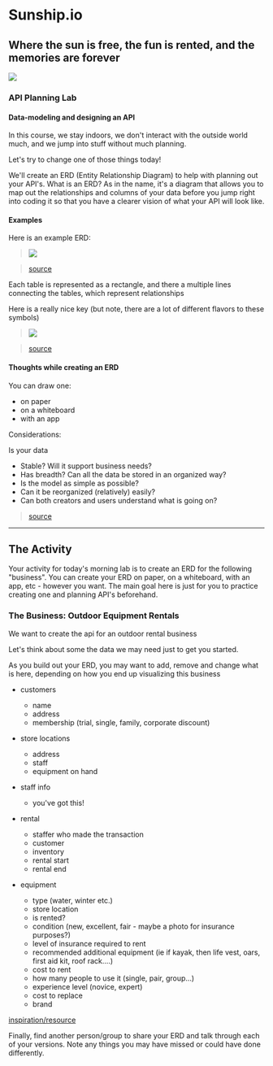 # Sunship.io
## Where the sun is free, the fun is rented, and the memories are forever

![](https://upload.wikimedia.org/wikipedia/commons/thumb/8/81/USRC_Salmon_P_Chase_-_LoC_4a25817u.jpg/440px-USRC_Salmon_P_Chase_-_LoC_4a25817u.jpg)

### API Planning Lab

#### Data-modeling and designing an API

In this course, we stay indoors, we don't interact with the outside world much, and we jump into stuff without much planning.

Let's try to change one of those things today!

We'll create an ERD (Entity Relationship Diagram) to help with planning out your API's. What is an ERD? As in the name, it's a diagram that allows you to map out the relationships and columns of your data before you jump right into coding it so that you have a clearer vision of what your API will look like.

#### Examples

Here is an example ERD: 

> ![](https://imgur.com/ur7JiYl.png)

> [source](https://www.researchgate.net/figure/EERD-of-Telemedicine-Web-Service_fig1_283635381)

Each table is represented as a rectangle, and there a multiple lines connecting the tables, which represent relationships

Here is a really nice key (but note, there are a lot of different flavors to these symbols)

> ![](https://cacoo.com/wp-app/uploads/2018/05/ER-notation-1.png)

> [source](https://cacoo.com/blog/er-diagrams-vs-eer-diagrams-whats-the-difference/)

#### Thoughts while creating an ERD

You can draw one:
- on paper
- on a whiteboard
- with an app

Considerations:

Is your data
- Stable? Will it support business needs?
- Has breadth? Can all the data be stored in an organized way?
- Is the model as simple as possible?
- Can it be reorganized (relatively) easily?
- Can both creators and users understand what is going on?

> [source](https://www.lucidchart.com/pages/enhanced-entity-relationship-diagram#section_2)

---

## The Activity 

Your activity for today's morning lab is to create an ERD for the following "business". You can create your ERD on paper, on a whiteboard, with an app, etc - however you want. The main goal here is just for you to practice creating one and planning API's beforehand. 

### The Business: Outdoor Equipment Rentals

We want to create the api for an outdoor rental business

Let's think about some the data we may need just to get you started.

As you build out your ERD, you may want to add, remove and change what is here, depending on how you end up visualizing this business

- customers
  - name
  - address
  - membership (trial, single, family, corporate discount)

- store locations
  - address
  - staff
  - equipment on hand

- staff info
  - you've got this!

-  rental
    - staffer who made the transaction
    - customer
    - inventory
    - rental start
    - rental end

- equipment
  - type (water, winter etc.)
  - store location
  - is rented?
  - condition (new, excellent, fair - maybe a photo for insurance purposes?)
  - level of insurance required to rent
  - recommended additional equipment (ie if kayak, then life vest, oars, first aid kit, roof rack....)
  - cost to rent
  - how many people to use it (single, pair, group...)
  - experience level (novice, expert)
  - cost to replace
  - brand


[inspiration/resource](https://www.visual-paradigm.com/guide/data-modeling/what-is-entity-relationship-diagram/)


Finally, find another person/group to share your ERD and talk through each of your versions. Note any things you may have missed or could have done differently.
